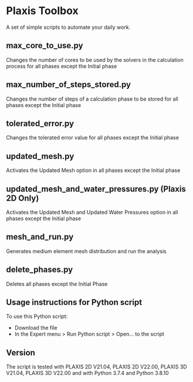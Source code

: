 # Plaxis Toolbox

A set of simple scripts to automate your daily work.

max_core_to_use.py
---------------
Changes the number of cores to be used by the solvers in the calculation process for all phases except the Initial phase

max_number_of_steps_stored.py
--------------------------
Changes the number of steps of a calculation phase to be stored for all phases except the Initial phase

tolerated_error.py
---------------
Changes the tolerated error value for all phases except the Initial phase

updated_mesh.py
---------------
Activates the Updated Mesh option in all phases except the Initial phase

updated_mesh_and_water_pressures.py (Plaxis 2D Only)
---------------
Activates the Updated Mesh and Updated Water Pressures option in all phases except the Initial phase

mesh_and_run.py
---------------
Generates medium element mesh distribution and run the analysis

delete_phases.py
---------------
Deletes all phases except the Initial Phase


Usage instructions for Python script
------------------------------------
To use this Python script:
- Download the file
- In the Expert menu > Run Python script > Open... to the script

Version
-------
The script is tested with PLAXIS 2D V21.04, PLAXIS 2D V22.00, PLAXIS 3D V21.04, PLAXIS 3D V22.00 and with Python 3.7.4 and Python 3.8.10
